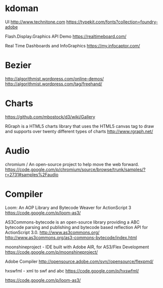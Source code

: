 kdoman
======

UI
http://www.technitone.com
https://typekit.com/fonts?collection=foundry-adobe


Flash.Display.Graphics API Demo
https://realtimeboard.com/

Real Time Dashboards and InfoGraphics
https://my.infocaptor.com/

Bezier
======
http://algorithmist.wordpress.com/online-demos/
http://algorithmist.wordpress.com/tag/freehand/


Charts
======
https://github.com/mbostock/d3/wiki/Gallery

RGraph is a HTML5 charts library that uses the HTML5 canvas tag to draw and supports over twenty different types of charts
http://www.rgraph.net/





Audio
======
chromium / An open-source project to help move the web forward.
https://code.google.com/p/chromium/source/browse/trunk/samples/?r=2731#samples%2Faudio


Compiler
======
Loom: An AOP Library and Bytecode Weaver for ActionScript 3
https://code.google.com/p/loom-as3/

AS3Commons-bytecode is an open-source library providing a ABC bytecode parsing and publishing and bytecode based reflection API for ActionScript 3.0.
http://www.as3commons.org/
http://www.as3commons.org/as3-commons-bytecode/index.html

moonshineproject - IDE built with Adobe AIR, for AS3/Flex Development
https://code.google.com/p/moonshineproject/

Adobe Compiler
http://opensource.adobe.com/svn//opensource/flexpmd/

hxswfml - xml to swf and abc
https://code.google.com/p/hxswfml/




https://code.google.com/p/loom-as3/





